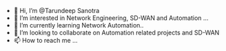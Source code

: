 - 👋 Hi, I’m @Tarundeep Sanotra
- 👀 I’m interested in Network Engineering, SD-WAN and Automation ...
- 🌱 I’m currently learning Network Automation..
- 💞️ I’m looking to collaborate on Automation related projects and SD-WAN
- 📫 How to reach me ... 


